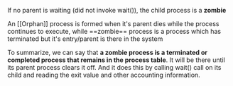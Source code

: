 If no parent is waiting (did not invoke wait()), the child process is a **zombie**

An [[Orphan]] process is formed when it's parent dies while the process continues to execute, while ==zombie== process is a process which has terminated but it's entry/parent is there in the system 

To summarize, we can say that **a zombie process is a terminated or completed process that remains in the process table**. It will be there until its parent process clears it off. And it does this by calling wait() call on its child and reading the exit value and other accounting information.
